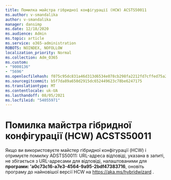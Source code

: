 ```yaml
---
title: Помилка майстра гібридної конфігурації (HCW) ACSTS50011
ms.author: v-smandalika
author: v-smandalika
manager: dansimp
ms.date: 12/18/2020
ms.audience: Admin
ms.topic: article
ms.service: o365-administration
ROBOTS: NOINDEX, NOFOLLOW
localization_priority: Normal
ms.collection: Adm_O365
ms.custom:
- "9000136"
- "5696"
ms.openlocfilehash: f075c95dc831a46d313d6534e078cb298fa2212fd7cffed75a2953e7e80603a9
ms.sourcegitcommit: b5f7da89a650d2915dc652449623c78be6247175
ms.translationtype: MT
ms.contentlocale: uk-UA
ms.lasthandoff: 08/05/2021
ms.locfileid: "54055971"
---
```

# <a name="hybrid-configuration-wizard-hcw-error-acsts50011"></a>Помилка майстра гібридної конфігурації (HCW) ACSTS50011

Якщо ви використовуєте майстер гібридної конфігурації (HCW) і отримуєте помилку ADSTS50011: URL-адреса відповіді, указана в запиті, не збігається з URL-адресами для відповіді, налаштованими для **програми: 'a0c73c16-a7e3-4564-9a95-2bdf47383716**, оновіть програму до найновішої версії HCW на https://aka.ms/hybridwizard .




